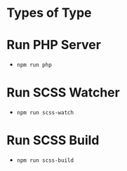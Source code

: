 # Types of Type

# Run PHP Server
- `npm run php`

# Run SCSS Watcher
- `npm run scss-watch`

# Run SCSS Build
- `npm run scss-build`
